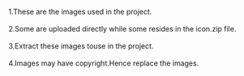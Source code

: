 1.These are the images used in the project.<br><br>
2.Some are uploaded directly while some resides in the icon.zip file.<br><br>
3.Extract these images touse in the project.<br>
<br>4.Images may have copyright.Hence replace the images.
